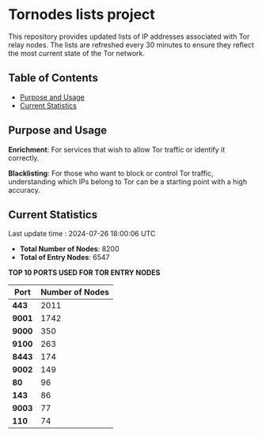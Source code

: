 # Tornodes lists project

This repository provides updated lists of IP addresses associated with Tor relay nodes. The lists are refreshed every 30 minutes to ensure they reflect the most current state of the Tor network.

## Table of Contents

- [Purpose and Usage](#purpose-and-usage)
- [Current Statistics](#current-statistics)


## Purpose and Usage

**Enrichment**: For services that wish to allow Tor traffic or identify it correctly.

**Blacklisting**: For those who want to block or control Tor traffic, understanding which IPs belong to Tor can be a starting point with a high accuracy.

## Current Statistics

Last update time : 2024-07-26 18:00:06 UTC

- **Total Number of Nodes**: 8200
- **Total of Entry Nodes**: 6547

**TOP 10 PORTS USED FOR TOR ENTRY NODES**

| **Port** | **Number of Nodes** |
|------|-----------------|
| **443**   | 2011  |
| **9001**   | 1742  |
| **9000**   | 350  |
| **9100**   | 263  |
| **8443**   | 174  |
| **9002**   | 149  |
| **80**   | 96  |
| **143**   | 86  |
| **9003**   | 77  |
| **110**   | 74  |

